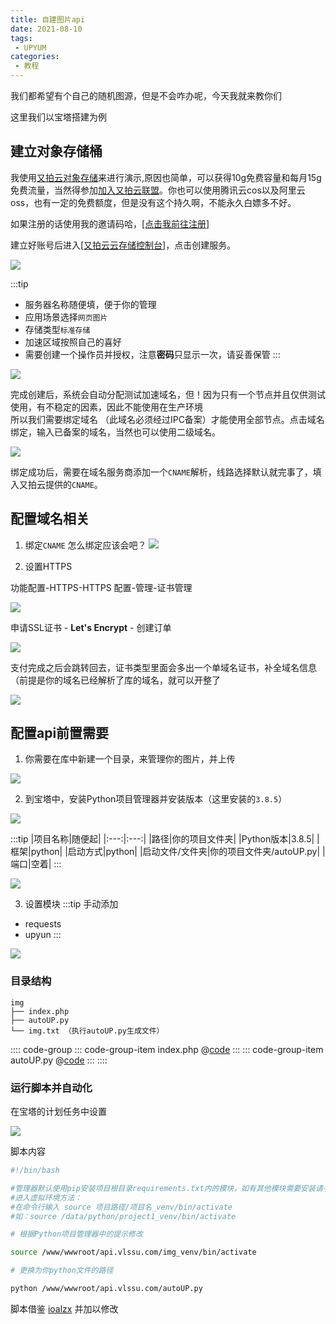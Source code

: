 ```yaml
---
title: 自建图片api
date: 2021-08-10
tags:
 - UPYUM
categories:
 - 教程
---
```


我们都希望有个自己的随机图源，但是不会咋办呢，今天我就来教你们

这里我们以宝塔搭建为例

## 建立对象存储桶

我使用[又拍云对象存储](https://www.upyun.com/products/file-storage)来进行演示,原因也简单，可以获得10g免费容量和每月15g免费流量，当然得参加[加入又拍云联盟](https://www.upyun.com/league)。你也可以使用腾讯云cos以及阿里云oss，也有一定的免费额度，但是没有这个持久啊，不能永久白嫖多不好。

如果注册的话使用我的邀请码哈，[[点击我前往注册]](https://console.upyun.com/register/?invite=BJ71n3kxY)

建立好账号后进入[[又拍云云存储控制台]](https://console.upyun.com/services/file/)，点击创建服务。

![](./images/imgapi_1.png)

:::tip
- 服务器名称随便填，便于你的管理
- 应用场景选择`网页图片`
- 存储类型`标准存储`
- 加速区域按照自己的喜好
- 需要创建一个操作员并授权，注意**密码**只显示一次，请妥善保管
:::

![](./images/imgapi_2.png)

完成创建后，系统会自动分配测试加速域名，但！因为只有一个节点并且仅供测试使用，有不稳定的因素，因此不能使用在生产环境
<br>所以我们需要绑定域名 （此域名必须经过IPC备案）才能使用全部节点。点击域名绑定，输入已备案的域名，当然也可以使用二级域名。

![](./images/imgapi_3.png)

绑定成功后，需要在域名服务商添加一个`CNAME`解析，线路选择默认就完事了，填入又拍云提供的`CNAME`。

## 配置域名相关

1. 绑定`CNAME`
怎么绑定应该会吧？
![](./images/imgapi_4.png)

2. 设置HTTPS

功能配置-HTTPS-HTTPS 配置-管理-证书管理

![](./images/imgapi_5.png)

申请SSL证书 - **Let's Encrypt** - 创建订单

![](./images/imgapi_6.png)

支付完成之后会跳转回去，证书类型里面会多出一个单域名证书，补全域名信息（前提是你的域名已经解析了库的域名，就可以开整了

![](./images/imgapi_7.png)

## 配置api前置需要

1. 你需要在库中新建一个目录，来管理你的图片，并上传

![](./images/imgapi_8.png)

2. 到宝塔中，安装Python项目管理器并安装版本（这里安装的`3.8.5`）

![](./images/imgapi_9.png)

:::tip
|项目名称|随便起|
|:---:|:---:|
|路径|你的项目文件夹|
|Python版本|3.8.5|
|框架|python|
|启动方式|python|
|启动文件/文件夹|你的项目文件夹/autoUP.py|
|端口|空着|
:::

![](./images/imgapi_10.png)

3. 设置模块
:::tip
手动添加
- requests
- upyun
:::

![](./images/imgapi_11.png)

### 目录结构

```
img
├── index.php
├── autoUP.py
└── img.txt （执行autoUP.py生成文件）
```

:::: code-group
::: code-group-item index.php
@[code](./file/img_txt.php)
:::
::: code-group-item autoUP.py
@[code](./file/autoUP.py)
:::
::::

### 运行脚本并自动化
在宝塔的计划任务中设置

![](./images/imgapi_12.png)

脚本内容
```bash
#!/bin/bash

#管理器默认使用pip安装项目根目录requirements.txt内的模块，如有其他模块需要安装请手动进入虚拟环境安装
#进入虚拟环境方法：
#在命令行输入 source 项目路径/项目名_venv/bin/activate
#如：source /data/python/project1_venv/bin/activate

# 根据Python项目管理器中的提示修改

source /www/wwwroot/api.vlssu.com/img_venv/bin/activate

# 更换为你python文件的路径

python /www/wwwroot/api.vlssu.com/autoUP.py
```

脚本借鉴 [ioalzx](https://ioalzx.site/ioalzx/tech/12/%E4%BD%BF%E7%94%A8%E5%AF%B9%E8%B1%A1%E5%AD%98%E5%82%A8%E5%92%8Ccdn%E5%8A%A0%E9%80%9F%E9%9A%8F%E6%9C%BA%E5%9B%BE%E7%89%87api/) 并加以修改